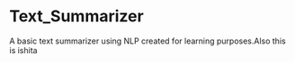 # Text_Summarizer
A basic text summarizer using NLP created for learning purposes.Also this is ishita




